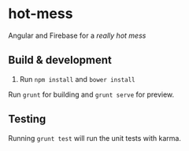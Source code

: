 # hot-mess

Angular and Firebase for a _really hot mess_

## Build & development

1. Run `npm install` and `bower install`

Run `grunt` for building and `grunt serve` for preview.

## Testing

Running `grunt test` will run the unit tests with karma.
